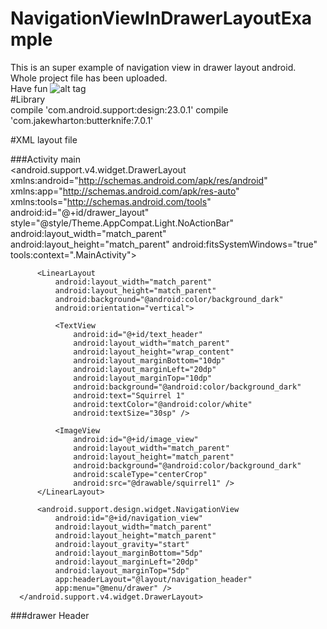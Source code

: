 # NavigationViewInDrawerLayoutExample
This is an super example of navigation view in drawer layout android.   
Whole project file has been uploaded.     
Have fun
![alt tag](https://github.com/JianhuiZhu/NavigationViewInDrawerLayoutExample/blob/master/example.gif)   
#Library    
     compile 'com.android.support:design:23.0.1'
     compile 'com.jakewharton:butterknife:7.0.1'

#XML layout file

###Activity main  
        <?xml version="1.0" encoding="utf-8"?>
        <android.support.v4.widget.DrawerLayout xmlns:android="http://schemas.android.com/apk/res/android"
              xmlns:app="http://schemas.android.com/apk/res-auto"
              xmlns:tools="http://schemas.android.com/tools"
              android:id="@+id/drawer_layout"
              style="@style/Theme.AppCompat.Light.NoActionBar"
              android:layout_width="match_parent"
              android:layout_height="match_parent"
              android:fitsSystemWindows="true"
              tools:context=".MainActivity">

          <LinearLayout
              android:layout_width="match_parent"
              android:layout_height="match_parent"
              android:background="@android:color/background_dark"
              android:orientation="vertical">
      
              <TextView
                  android:id="@+id/text_header"
                  android:layout_width="match_parent"
                  android:layout_height="wrap_content"
                  android:layout_marginBottom="10dp"
                  android:layout_marginLeft="20dp"
                  android:layout_marginTop="10dp"
                  android:background="@android:color/background_dark"
                  android:text="Squirrel 1"
                  android:textColor="@android:color/white"
                  android:textSize="30sp" />
      
              <ImageView
                  android:id="@+id/image_view"
                  android:layout_width="match_parent"
                  android:layout_height="match_parent"
                  android:background="@android:color/background_dark"
                  android:scaleType="centerCrop"
                  android:src="@drawable/squirrel1" />
          </LinearLayout>
      
          <android.support.design.widget.NavigationView
              android:id="@+id/navigation_view"
              android:layout_width="match_parent"
              android:layout_height="match_parent"
              android:layout_gravity="start"
              android:layout_marginBottom="5dp"
              android:layout_marginLeft="20dp"
              android:layout_marginTop="5dp"
              app:headerLayout="@layout/navigation_header"
              app:menu="@menu/drawer" />
      </android.support.v4.widget.DrawerLayout>   

    
###drawer Header   
    <?xml version="1.0" encoding="utf-8"?>
    <RelativeLayout
        android:layout_width="match_parent"
        android:layout_height="match_parent"
        android:background="@android:color/background_dark"
        xmlns:android="http://schemas.android.com/apk/res/android">
    <TextView
        android:text="Drawer"
        android:layout_marginLeft="10dp"
        android:background="@android:color/background_dark"
        android:textColor="@android:color/white"
        android:layout_marginTop="30dp"
        android:textSize="30sp"
        android:layout_width="match_parent"
        android:layout_height="match_parent"
        xmlns:android="http://schemas.android.com/apk/res/android" />
    </RelativeLayout>
